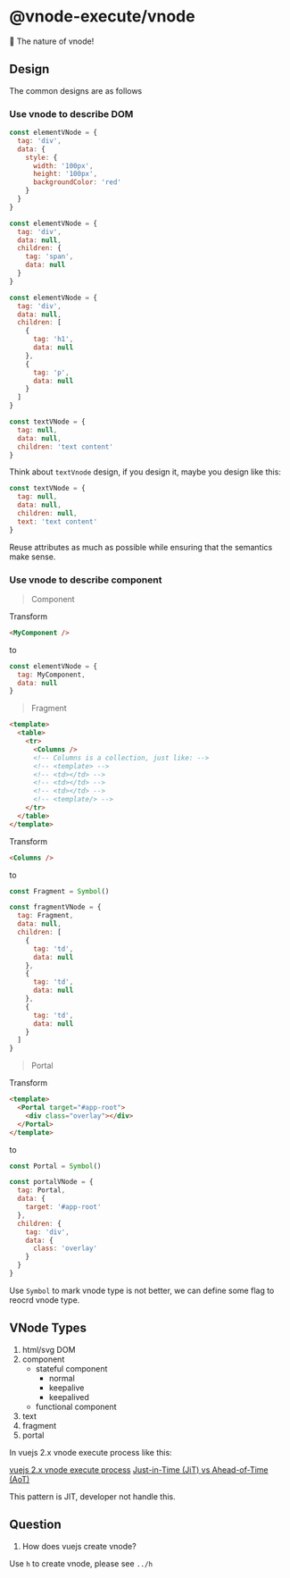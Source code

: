 # @vnode-execute/vnode

🚀 The nature of vnode!

## Design

The common designs are as follows

### Use vnode to describe DOM

```js
const elementVNode = {
  tag: 'div',
  data: {
    style: {
      width: '100px',
      height: '100px',
      backgroundColor: 'red'
    }
  }
}
```

```js
const elementVNode = {
  tag: 'div',
  data: null,
  children: {
    tag: 'span',
    data: null
  }
}
```

```js
const elementVNode = {
  tag: 'div',
  data: null,
  children: [
    {
      tag: 'h1',
      data: null
    },
    {
      tag: 'p',
      data: null
    }
  ]
}
```

```js
const textVNode = {
  tag: null,
  data: null,
  children: 'text content'
}
```

Think about `textVnode` design, if you design it, maybe you design like this:

```js
const textVNode = {
  tag: null,
  data: null,
  children: null,
  text: 'text content'
}
```

Reuse attributes as much as possible while ensuring that the semantics make sense.

### Use vnode to describe component

> Component

Transform

```html
<MyComponent />
```

to

```js
const elementVNode = {
  tag: MyComponent,
  data: null
}
```

> Fragment

```html
<template>
  <table>
    <tr>
      <Columns />
      <!-- Columns is a collection, just like: -->
      <!-- <template> -->
      <!-- <td></td> -->
      <!-- <td></td> -->
      <!-- <td></td> -->
      <!-- <template/> -->
    </tr>
  </table>
</template>
```

Transform

```html
<Columns />
```

to

```js
const Fragment = Symbol()

const fragmentVNode = {
  tag: Fragment,
  data: null,
  children: [
    {
      tag: 'td',
      data: null
    },
    {
      tag: 'td',
      data: null
    },
    {
      tag: 'td',
      data: null
    }
  ]
}
```

> Portal

Transform

```html
<template>
  <Portal target="#app-root">
    <div class="overlay"></div>
  </Portal>
</template>
```

to

```js
const Portal = Symbol()

const portalVNode = {
  tag: Portal,
  data: {
    target: '#app-root'
  },
  children: {
    tag: 'div',
    data: {
      class: 'overlay'
    }
  }
}
```

Use `Symbol` to mark vnode type is not better, we can define some flag to reocrd vnode type.

## VNode Types

1. html/svg DOM
2. component
    - stateful component
        - normal
        - keepalive
        - keepalived
    - functional component
3. text
4. fragment
5. portal

In vuejs 2.x vnode execute process like this:

[vuejs 2.x vnode execute process](https://github.com/HcySunYang/vue-design/blob/master/docs/zh/vnode.md)
[Just-in-Time (JiT) vs Ahead-of-Time (AoT)](https://stackoverflow.com/questions/41450226/just-in-time-jit-vs-ahead-of-time-aot-compilation-in-angular)

This pattern is JIT, developer not handle this.

## Question

1. How does vuejs create vnode?

Use `h` to create vnode, please see `../h`
